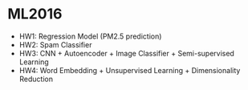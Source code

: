 # ML2016

* HW1: Regression Model (PM2.5 prediction)
* HW2: Spam Classifier
* HW3: CNN + Autoencoder + Image Classifier + Semi-supervised Learning 
* HW4: Word Embedding + Unsupervised Learning + Dimensionality Reduction
